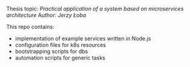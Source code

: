 Thesis topic: _Practical application of a system based on microservices architecture_
Author: _Jerzy Łoba_

This repo contains:

- implementation of example services written in Node.js
- configuration files for k8s resources
- bootstrapping scripts for dbs
- automation scripts for generic tasks

